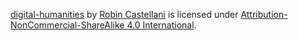  [digital-humanities](https://github.com/Robin-Castellani/digital-humanities)
 by [Robin Castellani](https://github.com/Robin-Castellani)
 is licensed under 
 [Attribution-NonCommercial-ShareAlike 4.0 International](https://creativecommons.org/licenses/by-nc-sa/4.0?ref=chooser-v1).
